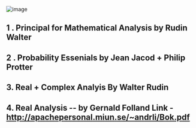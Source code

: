 
![image](https://github.com/Siddhartha082/Probability--Primer--notes-links-PDF-All-Free/assets/110781138/c2ac5084-005b-4b9d-a2dd-afc57ef7ca6e)


## 1 . Principal for Mathematical Analysis by Rudin Walter

## 2 . Probability Essenials  by  Jean Jacod +  Philip Protter

## 3.  Real + Complex Analyis By Walter Rudin

## 4.  Real Analysis --  by Gernald Folland Link  - http://apachepersonal.miun.se/~andrli/Bok.pdf  
